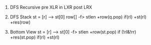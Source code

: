 1. DFS Recursive
  pre  XLR
  in   LXR
  post LRX

2. DFS Stack
  st = [r]
  --> st[0]
    row[]
    -f> stlen
      +row(q.pop)
      if(rl) +st(rl)
    +res(row)

3. Bottom View
  st = [r]
  --> st[0]
    -f> stlen
      +row(st.pop)
      if (!rl&!rr) +res(st.pop)
      if(rl) +st(rl)

